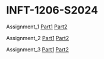 # INFT-1206-S2024

Assignment_1
[Part1](/Class_Notes/HTML/Assignment_1/Part_1/index.html)
[Part2](/Class_Notes/HTML/Assignment_1/Part_2/index.html)

Assignment_2
[Part1](/Class_Notes/HTML/Assignment_2/Part_1/index.html)
[Part2](/Class_Notes/HTML/Assignment_2/Part_2/blank-template.html)

Assignment_3
[Part1](Class_Notes/HTML/Assignment_3/Part_1/biog-download.html)
[Part2](Class_Notes/HTML/Assignment_3/Part_2/index.html)
